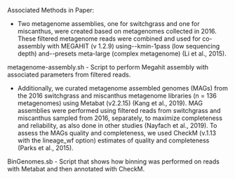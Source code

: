 Associated Methods in Paper:

* Two metagenome assemblies, one for switchgrass and one for miscanthus, were created based on metagenomes collected in 2016.  These filtered metagenome reads were combined and used for co-assembly with MEGAHIT (v 1.2.9) using--kmin-1pass (low sequencing depth) and--presets meta-large (complex metagenome) (Li et al., 2015).   

metagenome-assembly.sh - Script to perform Megahit assembly with associated parameters from filtered reads.

* Additionally, we curated metagenome assembled genomes (MAGs) from the 2016 switchgrass and miscanthus metagenome libraries (n = 136 metagenomes) using Metabat (v2.2.15) (Kang et al., 2019). MAG assemblies were performed using filtered reads from switchgrass and miscanthus sampled from 2016, separately, to maximize completeness and reliability, as also done in other studies (Nayfach et al., 2019).  To assess the MAGs quality and completeness, we used CheckM (v.1.13 with the lineage_wf option) estimates of quality and completeness (Parks et al., 2015).  

BinGenomes.sb - Script that shows how binning was performed on reads with Metabat and then annotated with CheckM.

